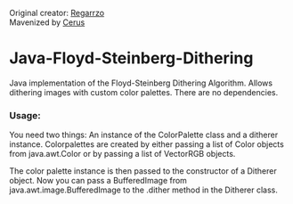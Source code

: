 Original creator: [Regarrzo](https://github.com/Regarrzo/) \
Mavenized by [Cerus](https://github.com/cerus)

# Java-Floyd-Steinberg-Dithering

Java implementation of the Floyd-Steinberg Dithering Algorithm. Allows dithering images with custom color palettes. There are no dependencies.

### Usage:

You need two things: An instance of the ColorPalette class and a ditherer instance. Colorpalettes are created by either passing a list of Color
objects from java.awt.Color or by passing a list of VectorRGB objects.

The color palette instance is then passed to the constructor of a Ditherer object. Now you can pass a BufferedImage from java.awt.image.BufferedImage
to the .dither method in the Ditherer class.
